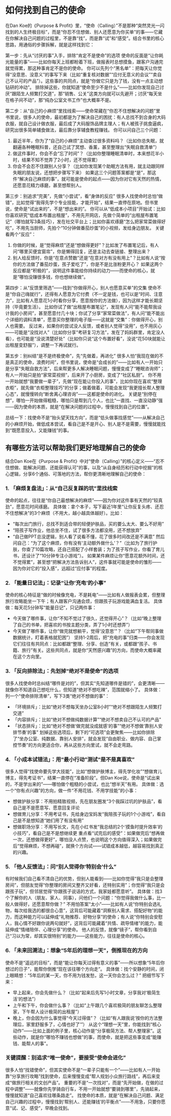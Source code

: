# 如何找到自己的使命

在Dan Koe的《Purpose & Profit》里，“使命（Calling）”不是那种“突然灵光一闪找到的人生终极目标”，而是“你忍不住想做、别人还愿意为你买单”的事——它藏在你解决自己问题的过程里，不是靠“找”，而是靠“试”和“感受”。结合书里的核心思路，用通俗的步骤拆解，就是这样找到它：

第一步：先从“讨厌的事”入手，排除“肯定不是使命”的选项
使命的反面是“让你耗光能量的事”——比如你每天上班都盼着下班，做报表时总想摸鱼，跟客户沟通完就觉得累，那这种事肯定不是你的使命。
你可以先列个“黑名单”：把每天让你觉得“没意思、没意义”的事写下来（比如“重复核对数据”“应付无意义的会议”“卖自己不认可的产品”）。这些事的共同点，就是“你做它只是为了钱，没有一点主动想钻研的冲动”。
排除掉这些，你就知道“使命至少不是什么”——比如你发现自己讨厌“跟陌生人频繁打交道”，那“销售、公关”这类方向就可以先避开；讨厌“每天坐在格子间不动”，那“纯办公室文书工作”也大概率不是。

第二步：从“自己的小麻烦”里找线索——使命常藏在“你忍不住想解决的问题”里
书里说，很多人的使命，最初都是为了解决自己的困扰：有人总找不到合身的大码衣服，就自己设计做衣服，最后成了大码服饰品牌主理人；有人被孩子挑食逼疯，研究出很多简单辅食做法，最后靠分享辅食教程赚钱。
你可以问自己三个问题：

1. 最近半年，你为了“自己的小麻烦”主动查过很多资料吗？（比如你总失眠，就翻遍各种睡眠科普，还自己试了冥想、香薰，甚至整理出“失眠自救清单”）
2. 做这件事时，你会不会“忘了时间”？（比如你整理睡眠清单时，本来想花半小时，结果不知不觉弄了2小时，还不觉得累）
3. 你会不会忍不住跟别人分享？（比如你发现某个助眠方法有用，就主动跟同样失眠的朋友说，还想把步骤写下来）
如果这三个问题答案都是“是”，那这件“解决自己麻烦的事”，就可能是使命的起点——因为你对它有天然的热情，还愿意花精力琢磨，甚至想帮别人。

第三步：别追求“完美”，先做“小尝试”，看“身体的反应”
很多人找使命时总怕“做错”，比如觉得“我得先学个专业技能，才能开始”，结果一直停在原地。但书里说，使命是“试出来的”，不是“想出来的”。
你可以从“低成本小项目”开始试：比如你喜欢研究“低成本布置出租屋”，不用先开网店，先做个简单的“出租屋布置笔记”（哪怕就写3条技巧），发在社交平台上；比如你喜欢琢磨“怎么把家常菜做得好吃”，不用先当厨师，先拍个“10分钟做番茄炒蛋”的小视频，发给身边朋友。
关键看两个“反应”：

1. 你做的时候，是“觉得麻烦”还是“想做得更好”？比如发了布置笔记后，有人问“哪里买便宜窗帘”，你是懒得回复，还是主动去查链接、整理出来？
2. 别人给反馈时，你是“在意点赞数”还是“在意对方有没有用上”？比如有人说“按你的方法做了番茄炒蛋，孩子爱吃了”，你是不是比涨粉更开心？
如果这两个反应都是“积极的”，说明这件事能给你持续的动力——而使命的核心，就是“哪怕没赚很多钱，你也想继续做”。

第四步：从“反馈里筛选”——找到“你做得开心，别人也愿意买单”的交集
使命不是“你自己嗨就行”，还得有人愿意为它付费（不一定是钱，也可以是“时间、注意力”，比如有人愿意花1小时看你分享，愿意按你的方法做），因为这样才能长期坚持（毕竟要生活）。
比如你试了做“出租屋布置笔记”，发现有人问“能不能帮我设计我的小房间”，甚至愿意付几十块；你试了分享“家常菜做法”，有人问“能不能出个详细的调料清单”，愿意买你整理的电子版——这就是“交集”：你做得开心，别人也需要。
反过来，如果你的尝试没人反馈，或者别人觉得“没用”，也不用灰心——可能是“没找对人”（比如你分享“考研复习方法”，发在了妈妈群里，肯定没人看），也可能是“没说清楚好处”（比如你只说“这个布置好看”，没说“花50块就能让出租屋变舒服”），调整一下再试就行。

第五步：别纠结“是不是终极使命”，先“先做着，再进化”
很多人怕“我现在做的不是真正的使命，浪费时间”，但书里说，使命是“会成长的”——比如有人一开始只是分享“失眠自救方法”，后来帮更多人解决睡眠问题，慢慢变成了“睡眠咨询师”；有人一开始只是拍“家常菜视频”，后来开了小厨房，变成了“社区私厨”。
你不用一开始就想“我要做一辈子”，先做“现在能让你投入的事”，比如你现在喜欢“整理衣柜”，就先做“衣柜整理技巧”的分享；做着做着，可能会发现“我更擅长帮人整理心态”，就慢慢转向“断舍离心理咨询”——这都是使命的进化。
关键是“别停在想”，哪怕一开始做得粗糙，哪怕只是帮到几个人，也比“一直找、一直没动静”强——因为使命的本质，就是“在解决问题的过程中，慢慢找到自己的位置”。

总结一下：找使命不是“抬头望天找方向”，而是“低头做事找感觉”——从解决自己的小麻烦开始，做低成本尝试，看自己是不是开心、别人是不是需要，慢慢就能找到“既愿意投入，又能赚钱”的事。

## 有哪些方法可以帮助我们更好地理解自己的使命

结合Dan Koe在《Purpose & Profit》中对“使命（Calling）”的核心定义——“忍不住想做、能解决问题、还能获得认可”的事，以及“从自身经历和行动中挖掘”的核心逻辑，分享6个通俗、可落地的方法，帮你更清晰地理解自己的使命：

### 1. 「麻烦复盘法」：从“自己反复踩的坑”里找线索

使命的起点，往往是“你自己最想解决的麻烦”——因为你对这件事有天然的“较真劲”，愿意花时间琢磨。
具体做：拿个本子，写下最近1年里“让你反复头疼、还忍不住想解决”的3个麻烦（不用大，越小越具体越好）。比如：

- “每次出门旅行，总找不到适合带的轻便护肤品，买的要么太大、要么不好用”
- “陪孩子写作业，他总坐不住，试了很多方法都没用，还不想放弃”
- “自己做PPT总没逻辑，别人看了说看不懂，花了很多时间改还是不满意”
然后问自己：“为了这个麻烦，你有没有‘主动额外做什么’？”（比如为了旅行护肤，你查了10篇攻略，还自己搭配了小样套装；为了孩子写作业，你看了育儿书，还设计了“10分钟专注小游戏”）。
如果某件麻烦让你“愿意花额外时间，还不觉得累”，甚至想“把解决方法告诉别人”，这件事就可能是使命的雏形——因为你对它的“投入感”，远超过“应付事”的程度。

### 2. 「能量日记法」：记录“让你‘充电’的小事”

使命的核心特征是“做的时候像充电，不是耗电”——比如有人做报表会累，但整理旅行攻略能坐一下午；有人跟客户沟通会烦，但跟孩子玩游戏能满血复活。
具体做：每天花5分钟写“能量日记”，只记两件事：

- 今天做了哪件事，让你“不知不觉过了很久，还觉得开心”？（比如“晚上整理了自己的书单，把喜欢的书按主题分类，弄了1小时还想弄”）
- 今天做了哪件事，让你“做完就想躺平，觉得‘没意思’”？（比如“下午帮同事做数据统计，盯着表格就犯困”）
坚持1-2周后，把“充电的事”归类——你会发现它们往往有共同点：比如都跟“整理、分享、创造”有关，或都跟“孩子、书籍、旅行”有关。这些共同点，就是你“天然感兴趣”的方向，而使命大概率藏在这个方向里。

### 3. 「反向排除法」：先划掉“绝对不是使命”的选项

很多人找使命时总纠结“哪件是对的”，但其实“先知道哪件是错的”，会更清晰——就像你不知道自己想吃什么，但知道“绝对不想吃辣”，范围就缩小了。
具体做：列一个“使命排除清单”，写下3类“绝对不想做的事”：

- 「环境排斥」：比如“绝对不想每天坐办公室8小时”“绝对不想跟陌生人频繁打交道”
- 「内容排斥」：比如“绝对不想做纯数据计算”“绝对不想卖自己不认可的产品”
- 「状态排斥」：比如“绝对不想做‘做完就没成就感’的事”“绝对不想做‘靠别人安排节奏’的事”
划掉这些选项后，剩下的“可选项”会更聚焦——比如你排除了“坐办公室、纯数据、靠别人安排”，就会发现“自由职业、做内容、自己掌控节奏”的方向更适合你，再从这些方向里试，就不会走弯路。

### 4. 「小成本试错法」：用“最小行动”测试“是不是真喜欢”

很多人觉得“找使命要先学大技能”，比如“想做护肤博主，得先学化妆”“想做育儿博主，得先考证书”，结果一直停在“准备阶段”。但Dan Koe说，使命是“试出来的，不是学出来的”——哪怕做个粗糙的小尝试，也比“想半天”有用。
具体做：选一个“你有点兴趣”的方向，做一件“不用花钱、不用学技能”的小事：

- 想做护肤分享：不用拍精致视频，先在朋友圈发“3个我踩过坑的护肤品”，看自己是不是愿意写、愿意回复评论
- 想做育儿分享：不用考证书，先给身边宝妈发“我陪孩子玩的1个小游戏”，看自己是不是想知道“她们用了有没有用”
- 想做职场分享：不用写长文，先在小红书发“我总结的2个‘摸鱼时提升效率’的小技巧”，看自己是不是想继续更
重点看“试完后的感受”：如果做完后“想再做一次，还想做得更好”，哪怕没人点赞，也说明这个方向值得深入；如果做完后“觉得麻烦，不想再碰”，就换个方向试——试错成本越低，越容易找到真正的兴趣。

### 5. 「他人反馈法」：问“别人觉得你‘特别会’什么”

有时候我们自己看不清自己的优势，但别人能看到——比如你觉得“我只是会整理房间”，但朋友觉得“你整理的房间又整齐又好看，还特别实用”；你觉得“我只是会跟孩子玩”，但邻居觉得“你跟孩子说话的方式，我家娃都愿意听”。
具体做：找3个了解你的人（朋友、家人、同事），问他们一个问题：“你觉得我做什么事，比一般人做得好，还愿意帮你做？”
不用怕答案“太小”——比如有人说“你特别会选礼物，每次给我选的都很合心意”，这背后可能藏着“洞察别人需求、搭配好物”的能力，而这种能力可以延伸成“礼物推荐、好物分享”的使命；有人说“你特别会安慰人，我心情不好跟你说两句就好”，这背后可能藏着“共情、疏导情绪”的能力，能延伸成“情绪陪伴、心理分享”的使命。
他人的反馈，就像“镜子”，帮你看到自己“习以为常，却其实很特别”的能力——这些能力，往往是使命的核心。

### 6. 「未来回溯法」：想象“5年后的理想一天”，倒推现在的方向

使命不是“遥远的目标”，而是“能让你每天过得有意义的事”——所以想象“5年后你想过的日子”，能帮你倒推“现在该往哪个方向走”。
具体做：找个安静的时间，闭上眼睛想：“5年后的某一天，你不用为钱发愁，这一天你会怎么过？” 把细节写下来：

- 早上起来，你会先做什么？（比如“起来后先写1小时文章，分享我对‘极简生活’的想法”）
- 上午和下午，你会做什么事？（比如“上午跟几个喜欢极简的朋友聊怎么整理家，下午帮人设计极简的出租屋”）
- 晚上，你会因为什么事觉得“今天过得值”？（比如“有人跟我说‘按你的方法整理后，家里舒服多了，心情也好了’”）
从这个“理想一天”里，你能找到“核心动作”——比如上面的例子里，核心动作是“分享极简方法、帮人整理家”。这些动作，就是你“哪怕不赚钱也想做”的事，而使命，就是把这些事变成“能赚钱、能帮人的事”。

### 关键提醒：别追求“唯一使命”，要接受“使命会进化”

很多人怕“找错使命”，但其实使命不是“一辈子只能有一个”——比如有人一开始靠“分享旅行攻略”找到使命，后来慢慢变成“帮人规划小众旅行路线”，再后来变成“做旅行相关的文创产品”。
重要的不是“一次找对”，而是“先开始做，在做的过程中调整”——就像你先学骑自行车，不用一开始就想“要骑到哪里”，先骑起来，慢慢就知道“自己喜欢往哪条路走”。
找使命的本质，就是“在解决自己问题、满足自己兴趣的过程中，慢慢找到‘帮别人、还能赚钱’的平衡点”——不用急，只要你愿意“试、记、感受”，早晚会找到。
